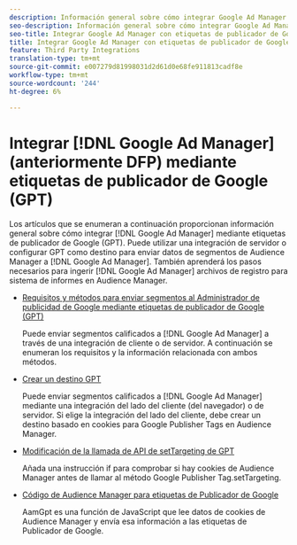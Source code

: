 ```yaml
---
description: Información general sobre cómo integrar Google Ad Manager con etiquetas de publicador de Google (GPT).
seo-description: Información general sobre cómo integrar Google Ad Manager con etiquetas de publicador de Google (GPT) en Adobe Audience Manager (AAM).
seo-title: Integrar Google Ad Manager con etiquetas de publicador de Google (GPT) en Adobe Audience Manager (AAM)
title: Integrar Google Ad Manager con etiquetas de publicador de Google (GPT)
feature: Third Party Integrations
translation-type: tm+mt
source-git-commit: e007279d81998031d2d61d0e68fe911813cadf8e
workflow-type: tm+mt
source-wordcount: '244'
ht-degree: 6%

---
```



# Integrar [!DNL Google Ad Manager] (anteriormente DFP) mediante etiquetas de publicador de Google (GPT)

Los artículos que se enumeran a continuación proporcionan información general sobre cómo integrar [!DNL Google Ad Manager] mediante etiquetas de publicador de Google (GPT). Puede utilizar una integración de servidor o configurar GPT como destino para enviar datos de segmentos de Audience Manager a [!DNL Google Ad Manager]. También aprenderá los pasos necesarios para ingerir [!DNL Google Ad Manager] archivos de registro para sistema de informes en Audience Manager.

* [Requisitos y métodos para enviar segmentos al Administrador de publicidad de Google mediante etiquetas de publicador de Google (GPT)](/help/using/integration/gpt-aam-destination/gpt-aam-requirements.md)

   Puede enviar segmentos calificados a [!DNL Google Ad Manager] a través de una integración de cliente o de servidor. A continuación se enumeran los requisitos y la información relacionada con ambos métodos.

* [Crear un destino GPT](/help/using/integration/gpt-aam-destination/gpt-aam-create-destination.md)

   Puede enviar segmentos calificados a [!DNL Google Ad Manager] mediante una integración del lado del cliente (del navegador) o de servidor. Si elige la integración del lado del cliente, debe crear un destino basado en cookies para Google Publisher Tags en Audience Manager.

* [Modificación de la llamada de API de setTargeting de GPT](/help/using/integration/gpt-aam-destination/gpt-aam-modify-api.md)

   Añada una instrucción if para comprobar si hay cookies de Audience Manager antes de llamar al método Google Publisher Tag.setTargeting.

* [Código de Audience Manager para etiquetas de Publicador de Google](/help/using/integration/gpt-aam-destination/gpt-aam-aamgpt-code.md)

   AamGpt es una función de JavaScript que lee datos de cookies de Audience Manager y envía esa información a las etiquetas de Publicador de Google.
